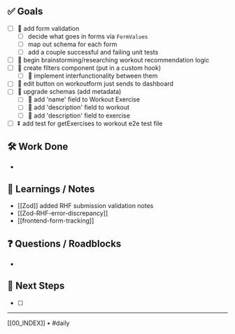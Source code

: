 ## ✅ Goals
- [ ] 🔺 add form validation
	- [ ] decide what goes in forms via `FormValues`
	- [ ] map out schema for each form
	- [ ] add a couple successful and failing unit tests
- [ ] 🔺 begin brainstorming/researching workout recommendation logic
- [ ] 🔽  create filters component (put in a custom hook)
	- [ ] 🔽 implement interfunctionality between them
- [ ] 🔽  edit button on workoutform just sends to dashboard
- [ ] 🔽 upgrade schemas (add metadata)
	- [ ] 🔽 add 'name' field to Workout Exercise
	- [ ] 🔽 add 'description' field to workout
	- [ ] 🔽 add 'description' field to exercise
- [ ] ⏬ add test for getExercises to workout e2e test file

## 🛠️ Work Done
- 

## 🧠 Learnings / Notes
- [[Zod]] added RHF submission validation notes
- [[Zod-RHF-error-discrepancy]] 
- [[frontend-form-tracking]] 

## ❓ Questions / Roadblocks
- 

## 🔁 Next Steps
- [ ] 

---
[[00_INDEX]] • #daily
